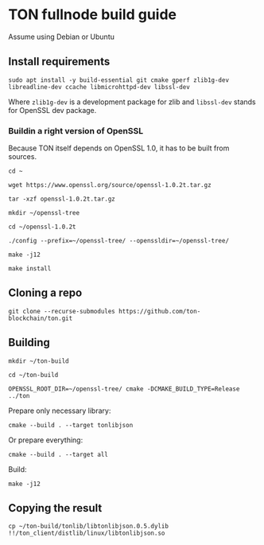 # TON fullnode build guide

Assume using Debian or Ubuntu

## Install requirements
`sudo apt install -y build-essential git cmake gperf zlib1g-dev libreadline-dev ccache libmicrohttpd-dev libssl-dev`

Where `zlib1g-dev` is a development package for zlib and `libssl-dev` stands for OpenSSL dev package.

### Buildin a right version of OpenSSL
Because TON itself depends on OpenSSL 1.0, it has to be built from sources.

`cd ~`

`wget https://www.openssl.org/source/openssl-1.0.2t.tar.gz`

`tar -xzf openssl-1.0.2t.tar.gz`

`mkdir ~/openssl-tree`

`cd ~/openssl-1.0.2t`

`./config --prefix=~/openssl-tree/ --openssldir=~/openssl-tree/`

`make -j12`

`make install`

## Cloning a repo

`git clone --recurse-submodules https://github.com/ton-blockchain/ton.git`


## Building

`mkdir ~/ton-build`

`cd ~/ton-build`

`OPENSSL_ROOT_DIR=~/openssl-tree/ cmake -DCMAKE_BUILD_TYPE=Release ../ton`

Prepare only necessary library:

`cmake --build . --target tonlibjson`

Or prepare everything:

`cmake --build . --target all`

Build:

`make -j12`

## Copying the result

`cp ~/ton-build/tonlib/libtonlibjson.0.5.dylib !!/ton_client/distlib/linux/libtonlibjson.so`
